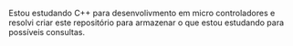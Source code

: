 Estou estudando C++ para desenvolivmento em micro controladores e resolvi criar este repositório para armazenar o que estou estudando para possíveis consultas. 